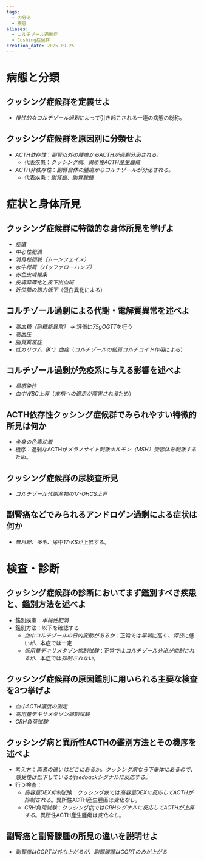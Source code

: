 ```yaml
---
tags:
  - 内分泌
  - 疾患
aliases:
  - コルチゾール過剰症
  - Cushing症候群
creation_date: 2025-09-25
---
```

# 病態と分類
## クッシング症候群を定義せよ
- *慢性的なコルチゾール過剰*によって引き起こされる一連の病態の総称。

## クッシング症候群を原因別に分類せよ
- *ACTH依存性*：*副腎以外の腫瘍からACTHが過剰分泌される。*
	- 代表疾患：*クッシング病*、*異所性ACTH産生腫瘍*
- *ACTH非依存性*：*副腎自体の腫瘍からコルチゾールが分泌される。*
	- 代表疾患：*副腎癌*、*副腎腺腫*

# 症状と身体所見
## クッシング症候群に特徴的な身体所見を挙げよ
- *痤瘡*
- *中心性肥満*
- *満月様顔貌（ムーンフェイス）*
- *水牛様肩（バッファローハンプ）*
- *赤色皮膚線条*
- *皮膚菲薄化*と*皮下出血斑*
- *近位筋の筋力低下*（蛋白異化による）

## コルチゾール過剰による代謝・電解質異常を述べよ
- *高血糖（耐糖能異常）* → 評価に*75gOGTT*を行う
- *高血圧*
- *脂質異常症*
- *低カリウム（K⁺）血症*（*コルチゾールの鉱質コルチコイド作用*による）

## コルチゾール過剰が免疫系に与える影響を述べよ
- *易感染性*
- *血中WBC上昇*（*末梢への遊走が障害される*ため）

## ACTH依存性クッシング症候群でみられやすい特徴的所見は何か
- *全身の色素沈着*
- 機序：過剰なACTHが*メラノサイト刺激ホルモン（MSH）受容体を刺激する*ため。

## クッシング症候群の尿検査所見
- *コルチゾール代謝産物の17-OHCS上昇*

## 副腎癌などでみられるアンドロゲン過剰による症状は何か
- *無月経*、*多毛*、尿中*17-KS*が上昇する。

# 検査・診断
## クッシング症候群の診断においてまず鑑別すべき疾患と、鑑別方法を述べよ
- 鑑別疾患：*単純性肥満*
- 鑑別方法：以下を確認する
	- *血中コルチゾールの日内変動があるか*：正常では*早朝*に高く、*深夜*に低いが、本症では一定
	- *低用量デキサメタゾン抑制試験*：正常では*コルチゾール分泌が抑制される*が、本症では*抑制されない*。

## クッシング症候群の原因鑑別に用いられる主要な検査を3つ挙げよ
- *血中ACTH濃度の測定*
- *高用量デキサメタゾン抑制試験*
- *CRH負荷試験*

## クッシング病と異所性ACTHの鑑別方法とその機序を述べよ
- 考え方：*両者の違いはどこにあるか。クッシング病なら下垂体にあるので、感受性は低下しているがfeedbackシグナルに反応する。*
- 行う検査：
	- *高容量DEX抑制*試験：クッシング病では*高容量DEXに反応してACTHが抑制される*。異所性ACTH産生腫瘍は*変化なし*。
	- *CRH負荷試験*：クッシング病では*CRHシグナルに反応してACTHが上昇する*。異所性ACTH産生腫瘍は*変化なし*。

## 副腎癌と副腎腺腫の所見の違いを説明せよ
- *副腎癌はCORT以外も上がるが、副腎腺腫はCORTのみが上がる*